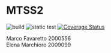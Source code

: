 # MTSS2

![build](https://github.com/elenam001/MTSS2/actions/workflows/build.yml/badge.svg?branch=main)
![static test](https://github.com/elenam001/MTSS2/actions/workflows/verify.yml/badge.svg?branch=main)
[![Coverage Status](https://coveralls.io/repos/github/elenam001/MTSS2/badge.svg?branch=main)](https://coveralls.io/github/elenam001/MTSS2?branch=main)

Marco Favaretto 2000556 \
Elena Marchioro 2009099
